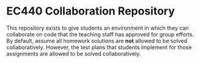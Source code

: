 # EC440 Collaboration Repository
This repository exists to give students an environment in which they can
collaborate on code that the teaching staff has approved for group efforts.
By default, assume all homework solutions are **not** allowed to be solved
collaboratively. However, the test plans that students implement for those
assignments are allowed to be solved collaboratively.
